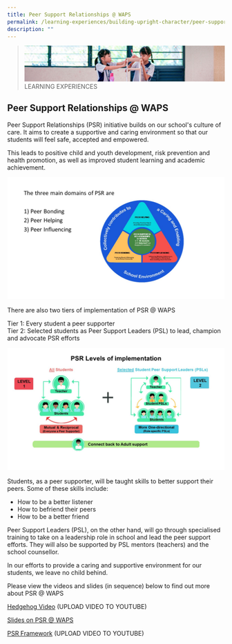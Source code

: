 ```yaml
---
title: Peer Support Relationships @ WAPS
permalink: /learning-experiences/building-upright-character/peer-support-relationships-at-waps/
description: ""
---
```

>![](/images/Learning%20Experiences/learning-experiences_banner.jpg)
>LEARNING EXPERIENCES

## Peer Support Relationships @ WAPS


Peer Support Relationships (PSR) initiative builds on our school's culture of care. It aims to create a supportive and caring environment so that our students will feel safe, accepted and empowered. 

  

This leads to positive child and youth development, risk prevention and health promotion, as well as improved student learning and academic achievement.

![](/images/Learning%20Experiences/Peer%20Support%20Relationships%201.jpg)

There are also two tiers of implementation of PSR @ WAPS

  

Tier 1: Every student a peer supporter<br>
Tier 2: Selected students as Peer Support Leaders (PSL) to lead, champion and advocate PSR efforts


![](/images/Learning%20Experiences/Peer%20Support%20Relationships%202.jpg)


Students, as a peer supporter, will be taught skills to better support their peers. Some of these skills include: 

*   How to be a better listener
*   How to befriend their peers
*   How to be a better friend 

  

Peer Support Leaders (PSL), on the other hand, will go through specialised training to take on a leadership role in school and lead the peer support efforts. They will also be supported by PSL mentors (teachers) and the school counsellor. 

  

In our efforts to provide a caring and supportive environment for our students, we leave no child behind. 

  

Please view the videos and slides (in sequence) below to find out more about PSR @ WAPS

  

[Hedgehog Video](https://waterwaypri.moe.edu.sg/qql/slot/u725/Learning_Experiences/Peer%20Support/Hedgehog%20video.mp4) (UPLOAD VIDEO TO YOUTUBE)

[Slides on PSR @ WAPS](/files/PSR%20%20WAPS.pdf)

[PSR Framework](https://waterwaypri.moe.edu.sg/qql/slot/u725/Learning_Experiences/Peer%20Support/PSR%20Framework.mp4) (UPLOAD VIDEO TO YOUTUBE)